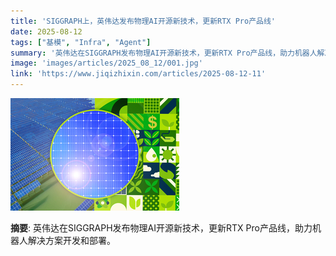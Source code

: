 ```yaml
---
title: 'SIGGRAPH上，英伟达发布物理AI开源新技术，更新RTX Pro产品线'
date: 2025-08-12
tags: ["基模", "Infra", "Agent"]
summary: '英伟达在SIGGRAPH发布物理AI开源新技术，更新RTX Pro产品线，助力机器人解决方案开发和部署。'
image: 'images/articles/2025_08_12/001.jpg'
link: 'https://www.jiqizhixin.com/articles/2025-08-12-11'
---
```

![SIGGRAPH上，英伟达发布物理AI开源新技术，更新RTX Pro产品线](images/articles/2025_08_12/001.jpg)

**摘要**: 英伟达在SIGGRAPH发布物理AI开源新技术，更新RTX Pro产品线，助力机器人解决方案开发和部署。

